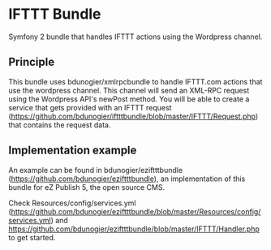 # IFTTT Bundle

Symfony 2 bundle that handles IFTTT actions using the Wordpress channel.

## Principle

This bundle uses bdunogier/xmlrpcbundle to handle IFTTT.com actions that use the wordpress channel. This channel
will send an XML-RPC request using the Wordpress API's newPost method. You will be able to create a service
that gets provided with an IFTTT request (https://github.com/bdunogier/iftttbundle/blob/master/IFTTT/Request.php)
that contains the request data.

## Implementation example

An example can be found in bdunogier/eziftttbundle (https://github.com/bdunogier/eziftttbundle), an implementation
of this bundle for eZ Publish 5, the open source CMS.

Check Resources/config/services.yml (https://github.com/bdunogier/eziftttbundle/blob/master/Resources/config/services.yml)
and https://github.com/bdunogier/eziftttbundle/blob/master/IFTTT/Handler.php to get started.
